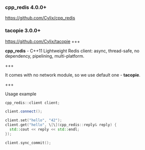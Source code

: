 ### cpp_redis 4.0.0+

https://github.com/Cylix/cpp_redis

### tacopie 3.0.0+

https://github.com/Cylix/tacopie
+++

**cpp_redis** - C++11 Lightweight Redis client: async, thread-safe, no dependency, pipelining, multi-platform.

+++

It comes with no network module, so we use default one - **tacopie**.

+++

Usage example

```C++
cpp_redis::client client;

client.connect();

client.set("hello", "42");
client.get("hello", \[\](cpp_redis::reply& reply) {
  std::cout << reply << std::endl;
});

client.sync_commit();
```
